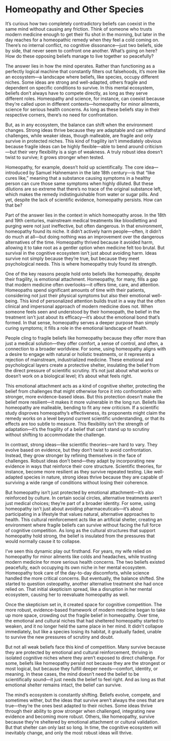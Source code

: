 # Homeopathy and Other Species

It’s curious how two completely contradictory beliefs can coexist in the same mind without causing any friction. Think of someone who trusts modern medicine enough to get their flu shot in the morning, but later in the day reaches for a homeopathic remedy when they feel a cold coming on. There’s no internal conflict, no cognitive dissonance—just two beliefs, side by side, that never seem to confront one another. What’s going on here? How do these opposing beliefs manage to live together so peacefully?

The answer lies in how the mind operates. Rather than functioning as a perfectly logical machine that constantly filters out falsehoods, it’s more like an ecosystem—a landscape where beliefs, like species, occupy different niches. Some ideas are strong and well-adapted, others fragile and dependent on specific conditions to survive. In this mental ecosystem, beliefs don’t always have to compete directly, as long as they serve different roles. Homeopathy and science, for instance, can coexist because they’re called upon in different contexts—homeopathy for minor ailments, science for serious health concerns. As long as these beliefs stay in their respective corners, there’s no need for confrontation.

But, as in any ecosystem, the balance can shift when the environment changes. Strong ideas thrive because they are adaptable and can withstand challenges, while weaker ideas, though malleable, are fragile and only survive in protected niches. This kind of fragility isn’t immediately obvious because fragile ideas can be highly flexible—able to bend around criticism—but their very flexibility is a sign of weakness. A truly robust idea doesn’t twist to survive; it grows stronger when tested.

Homeopathy, for example, doesn’t hold up scientifically. The core idea—introduced by Samuel Hahnemann in the late 18th century—is that “like cures like,” meaning that a substance causing symptoms in a healthy person can cure those same symptoms when highly diluted. But these dilutions are so extreme that there’s no trace of the original substance left, which makes the remedy indistinguishable from water or sugar pills. And yet, despite the lack of scientific evidence, homeopathy persists. How can that be?

Part of the answer lies in the context in which homeopathy arose. In the 18th and 19th centuries, mainstream medical treatments like bloodletting and purging were not just ineffective, but often dangerous. In that environment, homeopathy found its niche. It didn’t actively harm people—often, it didn’t do much at all—but doing nothing was an improvement over the dangerous alternatives of the time. Homeopathy thrived because it avoided harm, allowing it to take root as a gentler option when medicine felt too brutal. But survival in the cognitive ecosystem isn’t just about avoiding harm. Ideas survive not simply because they’re true, but because they meet psychological needs. This is where homeopathy truly found its strength.

One of the key reasons people hold onto beliefs like homeopathy, despite their fragility, is emotional attachment. Homeopathy, for many, fills a gap that modern medicine often overlooks—it offers time, care, and attention. Homeopaths spend significant amounts of time with their patients, considering not just their physical symptoms but also their emotional well-being. This kind of personalized attention builds trust in a way that the often clinical and impersonal approach of modern medicine does not. When someone feels seen and understood by their homeopath, the belief in the treatment isn’t just about its efficacy—it’s about the emotional bond that’s formed. In that sense, homeopathy serves a deeper purpose than simply curing symptoms; it fills a role in the emotional landscape of health.

People cling to fragile beliefs like homeopathy because they offer more than just a medical solution—they offer comfort, a sense of control, and often, a connection to a broader worldview. For some, using homeopathy aligns with a desire to engage with natural or holistic treatments, or it represents a rejection of mainstream, industrialized medicine. These emotional and psychological layers create a protective shelter, insulating the belief from the direct pressure of scientific scrutiny. It’s not just about what works or doesn’t work on a biological level; it’s about what feels right.

This emotional attachment acts as a kind of cognitive shelter, protecting the belief from challenges that might otherwise force it into confrontation with stronger, more evidence-based ideas. But this protection doesn’t make the belief more resilient—it makes it more vulnerable in the long run. Beliefs like homeopathy are malleable, bending to fit any new criticism. If a scientific study disproves homeopathy’s effectiveness, its proponents might claim the remedy works on a level beyond current scientific understanding, or that its effects are too subtle to measure. This flexibility isn’t the strength of adaptation—it’s the fragility of a belief that can’t stand up to scrutiny without shifting to accommodate the challenge.

In contrast, strong ideas—like scientific theories—are hard to vary. They evolve based on evidence, but they don’t twist to avoid confrontation. Instead, they grow stronger by refining themselves in the face of challenges. Robust ideas don’t bend—they adapt by incorporating new evidence in ways that reinforce their core structure. Scientific theories, for instance, become more resilient as they survive repeated testing. Like well-adapted species in nature, strong ideas thrive because they are capable of surviving a wide range of conditions without losing their coherence.

But homeopathy isn’t just protected by emotional attachment—it’s also reinforced by culture. In certain social circles, alternative treatments aren’t just medical choices; they’re part of a broader identity. For some, using homeopathy isn’t just about avoiding pharmaceuticals—it’s about participating in a lifestyle that values natural, alternative approaches to health. This cultural reinforcement acts like an artificial shelter, creating an environment where fragile beliefs can survive without facing the full force of cognitive competition. As long as the cultural structures that support homeopathy hold strong, the belief is insulated from the pressures that would normally cause it to collapse.

I’ve seen this dynamic play out firsthand. For years, my wife relied on homeopathy for minor ailments like colds and headaches, while trusting modern medicine for more serious health concerns. The two beliefs existed peacefully, each occupying its own niche in her mental ecosystem. Homeopathy took care of the day-to-day discomforts, while science handled the more critical concerns. But eventually, the balance shifted. She started to question osteopathy, another alternative treatment she had once relied on. That initial skepticism spread, like a disruption in her mental ecosystem, causing her to reevaluate homeopathy as well.

Once the skepticism set in, it created space for cognitive competition. The more robust, evidence-based framework of modern medicine began to take up more space, crowding out the fragile belief in homeopathy. Over time, the emotional and cultural niches that had sheltered homeopathy started to weaken, and it no longer held the same place in her mind. It didn’t collapse immediately, but like a species losing its habitat, it gradually faded, unable to survive the new pressures of scrutiny and doubt.

But not all weak beliefs face this kind of competition. Many survive because they are protected by emotional and cultural reinforcement, thriving in isolated cognitive niches where they aren’t exposed to direct challenge. For some, beliefs like homeopathy persist not because they are the strongest or most logical, but because they fulfill deeper needs—comfort, identity, or meaning. In these cases, the mind doesn’t need the belief to be scientifically sound—it just needs the belief to feel right. And as long as that emotional shelter remains intact, the belief can survive.

The mind’s ecosystem is constantly shifting. Beliefs evolve, compete, and sometimes wither, but the ideas that survive aren’t always the ones that are true—they’re the ones best adapted to their niches. Some ideas thrive through their ability to grow stronger when challenged, integrating new evidence and becoming more robust. Others, like homeopathy, survive because they’re sheltered by emotional attachment or cultural validation. But that shelter can only last so long. In time, the cognitive ecosystem will inevitably change, and only the most robust ideas will thrive.
